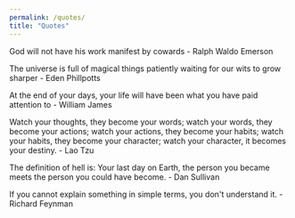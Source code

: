 ```yaml
---
permalink: /quotes/
title: "Quotes"
---
```


God will not have his work manifest by cowards 
    - Ralph Waldo Emerson

The universe is full of magical things patiently waiting for our wits to grow sharper
    - Eden Phillpotts

At the end of your days, your life will have been what you have paid attention to 
    - William James

Watch your thoughts, they become your words; watch your words, they become your actions; watch your actions, they become your habits; watch your habits, they become your character; watch your character, it becomes your destiny.
    - Lao Tzu

The definition of hell is: Your last day on Earth, the person you became meets the person you could have become.
    - Dan Sullivan

If you cannot explain something in simple terms, you don't understand it. 
    - Richard Feynman

